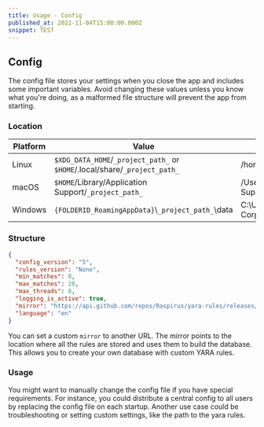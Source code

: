 ```yaml
---
title: Usage - Config
published_at: 2022-11-04T15:00:00.000Z
snippet: TEST
---
```


## Config

The config file stores your settings when you close the app and includes some
important variables. Avoid changing these values unless you know what you're
doing, as a malformed file structure will prevent the app from starting.

### Location

| Platform | Value                                                                      | Example                                                       |
| -------- | -------------------------------------------------------------------------- | ------------------------------------------------------------- |
| Linux    | `$XDG_DATA_HOME`/`_project_path_` or `$HOME`/.local/share/`_project_path_` | /home/alice/.local/share/barapp                               |
| macOS    | `$HOME`/Library/Application Support/`_project_path_`                       | /Users/Alice/Library/Application Support/com.Foo-Corp.Bar-App |
| Windows  | `{FOLDERID_RoamingAppData}`\\`_project_path_`\\data                        | C:\Users\Alice\AppData\Roaming\Foo Corp\Bar App\data          |

### Structure

```json
{
  "config_version": "5",
  "rules_version": "None",
  "min_matches": 0,
  "max_matches": 20,
  "max_threads": 8,
  "logging_is_active": true,
  "mirror": "https://api.github.com/repos/Raspirus/yara-rules/releases/latest",
  "language": "en"
}
```

You can set a custom `mirror` to another URL. The mirror points to the location
where all the rules are stored and uses them to build the database. This allows
you to create your own database with custom YARA rules.

### Usage

You might want to manually change the config file if you have special
requirements. For instance, you could distribute a central config to all users
by replacing the config file on each startup. Another use case could be
troubleshooting or setting custom settings, like the path to the yara rules.
